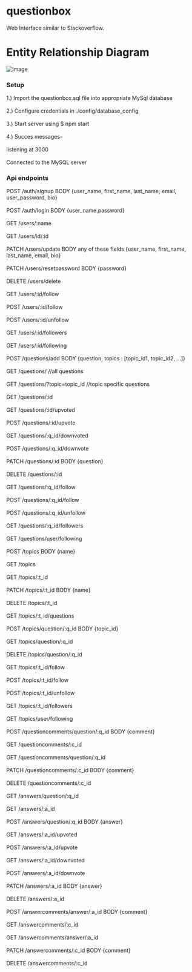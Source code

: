 # questionbox
Web Interface similar to Stackoverflow. 

# Entity Relationship Diagram 
![image](https://github.com/Sujan242/questionbox/assets/48852710/5fe9c9d7-89c8-4d35-9564-761bbf3e593c)


### Setup
1.) Import the questionbox.sql file into appropriate MySql database<br/><br/>
2.) Configure credentials in ./config/database_config<br/><br/>
3.) Start server using $ npm start<br/><br/>
4.) Succes messages-<br/><br/>
   listening at 3000<br/><br/>
   Connected to the MySQL server

### Api endpoints
POST	/auth/signup    BODY {user_name, first_name, last_name, email, user_password, bio}<br/><br/>
POST	/auth/login     BODY {user_name,password}<br/><br/>
GET	/users/:name<br/><br/>
GET	/users/id/:id<br/><br/>
PATCH	/users/update      BODY any of these fields {user_name, first_name, last_name, email, bio}<br/><br/>
PATCH	/users/resetpassword   BODY {password}<br/><br/>
DELETE	/users/delete<br/><br/>
GET	/users/:id/follow<br/><br/>
POST	/users/:id/follow<br/><br/>
POST	/users/:id/unfollow<br/><br/>
GET	/users/:id/followers<br/><br/>
GET	/users/:id/following<br/><br/>
POST	/questions/add      BODY {question, topics : [topic_id1, topic_id2, ...]}<br/><br/>
GET	/questions/  //all questions<br/><br/>
GET     /questions/?topic=topic_id  //topic specific questions<br/><br/>
GET	/questions/:id<br/><br/>
GET	/questions/:id/upvoted<br/><br/>
POST	/questions/:id/upvote<br/><br/>
GET	/questions/:q_id/downvoted<br/><br/>
POST	/questions/:q_id/downvote<br/><br/>
PATCH	/questions/:id         BODY {question}<br/><br/>
DELETE	/questions/:id<br/><br/>
GET	/questions/:q_id/follow<br/><br/>
POST	/questions/:q_id/follow<br/><br/>
POST	/questions/:q_id/unfollow<br/><br/>
GET	/questions/:q_id/followers<br/><br/>
GET	/questions/user/following<br/><br/>
POST	/topics         BODY {name}<br/><br/>
GET	/topics<br/><br/>
GET	/topics/:t_id<br/><br/>
PATCH	/topics/:t_id      BODY {name}<br/><br/>
DELETE	/topics/:t_id<br/><br/>
GET	/topics/:t_id/questions<br/><br/>
POST	/topics/question/:q_id      BODY {topic_id}<br/><br/>
GET	/topics/question/:q_id<br/><br/>
DELETE	/topics/question/:q_id<br/><br/>
GET	/topics/:t_id/follow<br/><br/>
POST	/topics/:t_id/follow<br/><br/>
POST	/topics/:t_id/unfollow<br/><br/>
GET	/topics/:t_id/followers<br/><br/>
GET	/topics/user/following<br/><br/>
POST	/questioncomments/question/:q_id    BODY {comment}<br/><br/>
GET	/questioncomments/:c_id<br/><br/>
GET	/questioncomments/question/:q_id<br/><br/>
PATCH	/questioncomments/:c_id        BODY {comment}<br/><br/>
DELETE	/questioncomments/:c_id<br/><br/>
GET	/answers/question/:q_id<br/><br/>
GET	/answers/:a_id<br/><br/>
POST	/answers/question/:q_id         BODY {answer}<br/><br/>
GET	/answers/:a_id/upvoted<br/><br/>
POST	/answers/:a_id/upvote<br/><br/>
GET	/answers/:a_id/downvoted<br/><br/>
POST	/answers/:a_id/downvote<br/><br/>
PATCH	/answers/:a_id         BODY {answer}<br/><br/>
DELETE	/answers/:a_id<br/><br/>
POST	/answercomments/answer/:a_id       BODY {comment}<br/><br/>
GET	/answercomments/:c_id<br/><br/>
GET	/answercomments/answer/:a_id<br/><br/>
PATCH	/answercomments/:c_id      BODY {comment}<br/><br/>
DELETE	/answercomments/:c_id
